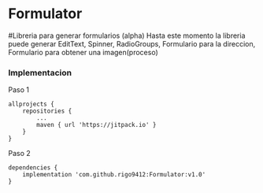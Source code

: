 # Formulator
#Libreria para generar formularios (alpha)
Hasta este momento la libreria puede generar EditText, Spinner, RadioGroups, Formulario para la direccion, Formulario para obtener una imagen(proceso)



### Implementacion

Paso 1
```
allprojects {
	repositories {
		...
		maven { url 'https://jitpack.io' }
	}
}
```

Paso 2

```
dependencies {
	implementation 'com.github.rigo9412:Formulator:v1.0'
}

```
